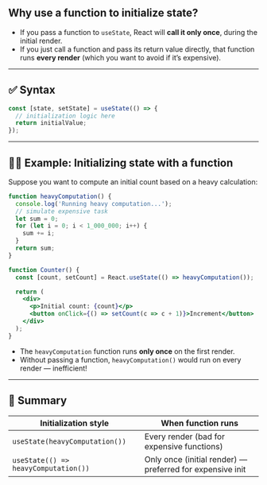 ## Why use a function to initialize state?

* If you pass a function to `useState`, React will **call it only once**, during the initial render.
* If you just call a function and pass its return value directly, that function runs **every render** (which you want to avoid if it’s expensive).

---

## ✅ Syntax

```jsx
const [state, setState] = useState(() => {
  // initialization logic here
  return initialValue;
});
```

---

## 🧑‍💻 Example: Initializing state with a function

Suppose you want to compute an initial count based on a heavy calculation:

```jsx
function heavyComputation() {
  console.log('Running heavy computation...');
  // simulate expensive task
  let sum = 0;
  for (let i = 0; i < 1_000_000; i++) {
    sum += i;
  }
  return sum;
}

function Counter() {
  const [count, setCount] = React.useState(() => heavyComputation());

  return (
    <div>
      <p>Initial count: {count}</p>
      <button onClick={() => setCount(c => c + 1)}>Increment</button>
    </div>
  );
}
```

* The `heavyComputation` function runs **only once** on the first render.
* Without passing a function, `heavyComputation()` would run on every render — inefficient!

---

## 🔑 Summary

| Initialization style                 | When function runs                                        |
| ------------------------------------ | --------------------------------------------------------- |
| `useState(heavyComputation())`       | Every render (bad for expensive functions)                |
| `useState(() => heavyComputation())` | Only once (initial render) — preferred for expensive init |